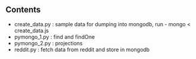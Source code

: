 ## Contents
- create_data.py : sample data for dumping into mongodb, run - mongo < create_data.js
- pymongo_1.py   : find  and findOne
- pymongo_2.py   : projections
- reddit.py      : fetch data from reddit and store in mongodb    
